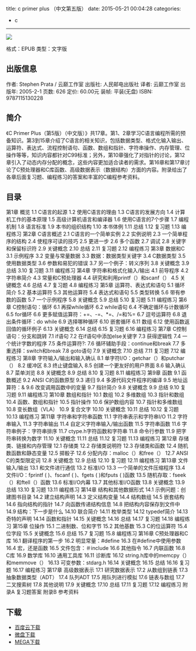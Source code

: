 title: c primer plus （中文第五版）
date: 2015-05-21 00:04:28
categories:
  - c
---

![](http://img3.douban.com/lpic/s1308874.jpg)

格式：EPUB
类型：文字版

<!--more-->

## 出版信息 ##

作者: Stephen Prata / 云巅工作室 
出版社: 人民邮电出版社
译者: 云巅工作室 
出版年: 2005-2-1
页数: 626
定价: 60.00元
装帧: 平装(无盘)
ISBN: 9787115130228

## 简介 ##

《C Primer Plus（第5版）（中文版）》共17章。第1、2章学习C语言编程所需的预备知识。第3到15章介绍了C语言的相关知识，包括数据类型、格式化输入输出、运算符、表达式、流程控制语句、函数、数组和指针、字符串操作、内存管理、位操作等等，知识内容都针对C99标准；另外，第10章强化了对指针的讨论，第12章引入了动态内存分配的概念，这些内容更加适合读者的需求。第16章和第17章讨论了C预处理器和C库函数、高级数据表示（数据结构）方面的内容。附录给出了各章后面复习题、编程练习的答案和丰富的C编程参考资料。

## 目录 ##

第1章 概览
1.1 C语言的起源
1.2 使用C语言的理由
1.3 C语言的发展方向
1.4 计算机工作的基本原理
1.5 高级计算机语言和编译器
1.6 使用C语言的7个步骤
1.7 编程机制
1.8 语言标准
1.9 本书的组织结构
1.10 本书体例
1.11 总结
1.12 复习题
1.13 编程练习
第2章 C语言概述
2.1 C语言的一个简单实例
2.2 实例说明
2.3 一个简单程序的结构
2.4 使程序可读的技巧
2.5 更进一步
2.6 多个函数
2.7 调试
2.8 关键字和保留标识符
2.9 关键概念
2.10 总结
2.11 复习题
2.12 编程练习
第3章 数据和C
3.1 示例程序
3.2 变量与常量数据
3.3 数据：数据类型关键字
3.4 C数据类型
3.5 使用数据类型
3.6 参数和易犯的错误
3.7 另一个例子：转义序列
3.8 关键概念
3.9 总结
3.10 复习题
3.11 编程练习
第4章 字符串和格式化输入/输出
4.1 前导程序
4.2 字符串简介
4.3 常量和C预处理器
4.4 研究和利用printf（）和scanf（）
4.5 关键概念
4.6 总结
4.7 复习题
4.8 编程练习
第5章 运算符、表达式和语句
5.1 循环简介
5.2 基本运算符
5.3 其他运算符
5.4 表达式和语句
5.5 类型转换
5.6 带有参数的函数
5.7 一个示例程序
5.8 关键概念
5.9 总结
5.10 复习题
5.11 编程练习
第6章 C控制语句：循环
6.1 再探while循环
6.2 while语句
6.4 不确定循环与计数循环
6.5 for循环
6.6 更多赋值运算符：+=、-=、*=、/=和%=
6.7 逗号运算符
6.8 退出条件循环：do while
6.9 选择哪种循环
6.10 嵌套循环
6.11 数组
6.12 使用函数返回值的循环例子
6.13 关键概念
6.14 总结
6.15 复习题
6.16 编程练习
第7章 C控制语句：分支和跳转
7.1 if语句
7.2 在if语句中添加else关键字
7.3 获得逻辑性
7.4 一个统计字数的程序
7.5 条件运算符?:
7.6 循环辅助手段：continue和break
7.7 多重选择：switch和break
7.8 goto语句
7.9 关键概念
7.10 总结
7.11 复习题
7.12 编程练习
第8章 字符输入/输出和输入确认
8.1 单字符I/O：getchar（）和putchar（）
8.2 缓冲区
8.3 终止键盘输入
8.5 创建一个更友好的用户界面
8.6 输入确认
8.7 菜单浏览
8.8 关键概念
8.9 总结
8.10 复习题
8.11 编程练习
第9章 函数
9.1 函数概述
9.2 ANSI C的函数原型
9.3 递归
9.4 多源代码文件程序的编译
9.5 地址运算符：&
9.6 改变调用函数中的变量
9.7 指针简介
9.8 关键概念
9.9 总结
9.10 复习题
9.11 编程练习
第10章 数组和指针
10.1 数组
10.2 多维数组
10.3 指针和数组
10.4 函数、数组和指针
10.5 指针操作
10.6 保护数组内容
10.7 指针和多维数组
10.8 变长数组（VLA）
10.9 复合文字
10.10 关键概念
10.11 总结
10.12 复习题
10.13 编程练习
第11章 字符串和字符串函数
11.1 字符串表示和字符串I/O
11.2 字符串输入
11.3 字符串输出
11.4 自定义字符串输入/输出函数
11.5 字符串函数
11.6 字符串例子：字符串排序
11.7 ctype.h字符函数和字符串
11.8 命令行参数
11.9 把字符串转换为数字
11.10 关键概念
11.11 总结
11.12 复习题
11.13 编程练习
第12章 存储类、链接和内存管理
12.1 存储类
12.2 存储类说明符
12.3 存储类和函数
12.4 随机数函数和静态变量
12.5 掷骰子
12.6 分配内存：malloc（）和free（）
12.7 ANSI C的类型限定词
12.8 关键概念
12.9 总结
12.10 复习题
12.11 编程练习
第13章 文件输入/输出
13.1 和文件进行通信
13.2 标准I/O
13.3 一个简单的文件压缩程序
13.4 文件I/O：fprintf ( )、fscanf ( )、fgets ( )和fputs ( )函数
13.5 随机存取：fseek（）和ftell（）函数
13.6 标准I/O内幕
13.7 其他标准I/O函数
13.8 关键概念
13.9 总结
13.10 复习题
13.11 编程练习
第14章 结构和其他数据形式
14.1 示例问题：创建图书目录
14.2 建立结构声明
14.3 定义结构变量
14.4 结构数组
14.5 嵌套结构
14.6 指向结构的指针
14.7 向函数传递结构信息
14.8 把结构内容保存到文件中
14.9 结构：下一步是什么
14.10 联合简介
14.11 枚举类型
14.12 typedef简介
14.13 奇特的声明
14.14 函数和指针
14.15 关键概念
14.16 总结
14.17 复习题
14.18 编程练习
第15章 位操作
15.1 二进制数、位和字节
15.2 其他基数
15.3 C的位运算符
15.4 位字段
15.5 关键概念
15.6 总结
15.7 复习题
15.8 编程练习
第16章 C预处理器和C库
16.1 翻译程序的第一步
16.2 明显常量：#define
16.3 在#define中使用参数
16.4 宏，还是函数
16.5 文件包含：＃include
16.6 其他指令
16.7 内联函数
16.8 C库
16.9 数学库
16.10 通用工具库
16.11 诊断库
16.12 string.h库中的memcpy（）和memmove（）
16.13 可变参数：stdarg.h
16.14 关键概念
16.15 总结
16.16 复习题
16.17 编程练习
第17章 高级数据表示
17.1 研究数据表示
17.2 从数组到链表
17.3 抽象数据类型（ADT）
17.4 队列ADT
17.5 用队列进行模拟
17.6 链表与数组
17.7 二叉搜索树
17.8 其他说明
17.9 关键概念
17.10 总结
17.11 复习题
17.12 编程练习
附录A 复习题答案
附录B 参考资料

## 下载 ##

+ [百度云下载](http://pan.baidu.com/s/1jGf72WQ)
+ [微盘下载](http://vdisk.weibo.com/s/aADaW4YREXBIW)
+ [MEGA下载](https://mega.co.nz/#!Od1HyJ4Z!pizMW-tuVuGSw2ImQFGbflSNnWkhryjNM0lkeZr_xxI)